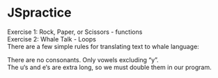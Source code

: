 # JSpractice
Exercise 1: Rock, Paper, or Scissors - functions  
Exercise 2: Whale Talk - Loops  
There are a few simple rules for translating text to whale language:  
  
There are no consonants. Only vowels excluding “y”.  
The u‘s and e‘s are extra long, so we must double them in our program.  
